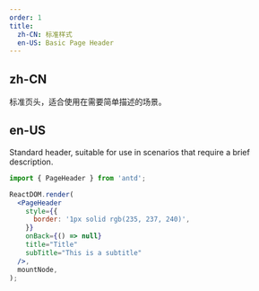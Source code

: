 ```yaml
---
order: 1
title:
  zh-CN: 标准样式
  en-US: Basic Page Header
---
```


## zh-CN

标准页头，适合使用在需要简单描述的场景。

## en-US

Standard header, suitable for use in scenarios that require a brief description.

```jsx
import { PageHeader } from 'antd';

ReactDOM.render(
  <PageHeader
    style={{
      border: '1px solid rgb(235, 237, 240)',
    }}
    onBack={() => null}
    title="Title"
    subTitle="This is a subtitle"
  />,
  mountNode,
);
```

